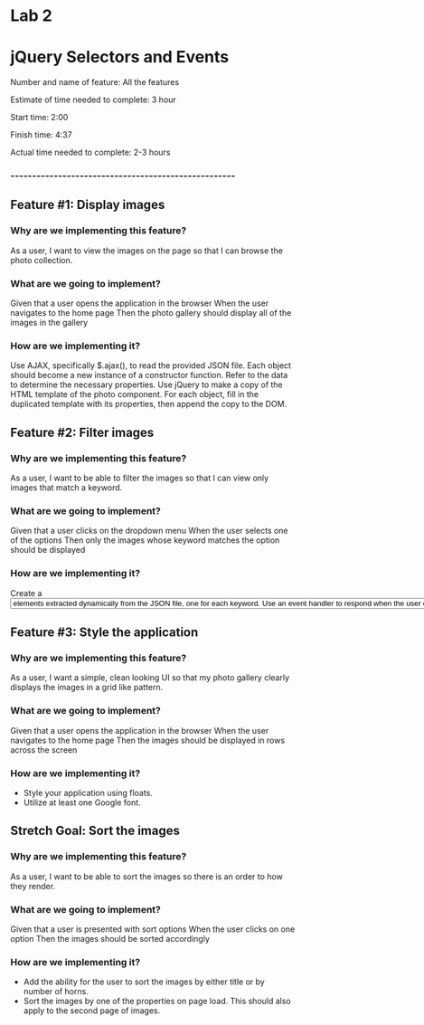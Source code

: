 # Lab 2
# jQuery Selectors and Events


Number and name of feature: All the features

Estimate of time needed to complete: 3 hour

Start time: 2:00

Finish time: 4:37

Actual time needed to complete: 2-3 hours



### ----------------------------------------------------
## Feature #1: Display images

### Why are we implementing this feature?
As a user, I want to view the images on the page so that I can browse the photo collection.

### What are we going to implement?
Given that a user opens the application in the browser When the user navigates to the home page Then the photo gallery should display all of the images in the gallery

### How are we implementing it?
Use AJAX, specifically $.ajax(), to read the provided JSON file.
Each object should become a new instance of a constructor function. Refer to the data to determine the necessary properties.
Use jQuery to make a copy of the HTML template of the photo component. For each object, fill in the duplicated template with its properties, then append the copy to the DOM.

## Feature #2: Filter images

### Why are we implementing this feature?
As a user, I want to be able to filter the images so that I can view only images that match a keyword.

### What are we going to implement?
Given that a user clicks on the dropdown menu When the user selects one of the options Then only the images whose keyword matches the option should be displayed

### How are we implementing it?
Create a <select> element which contains unique <option> elements extracted dynamically from the JSON file, one for each keyword.
Use an event handler to respond when the user chooses an option from the select menu. Hide all of the images, then show those whose keyword matches the option chosen.

## Feature #3: Style the application

### Why are we implementing this feature?
As a user, I want a simple, clean looking UI so that my photo gallery clearly displays the images in a grid like pattern.

### What are we going to implement?
Given that a user opens the application in the browser When the user navigates to the home page Then the images should be displayed in rows across the screen

### How are we implementing it?
- Style your application using floats.
- Utilize at least one Google font.

## Stretch Goal: Sort the images

### Why are we implementing this feature?
As a user, I want to be able to sort the images so there is an order to how they render.

### What are we going to implement?
Given that a user is presented with sort options When the user clicks on one option Then the images should be sorted accordingly

### How are we implementing it?
- Add the ability for the user to sort the images by either title or by number of horns.
- Sort the images by one of the properties on page load. This should also apply to the second page of images.